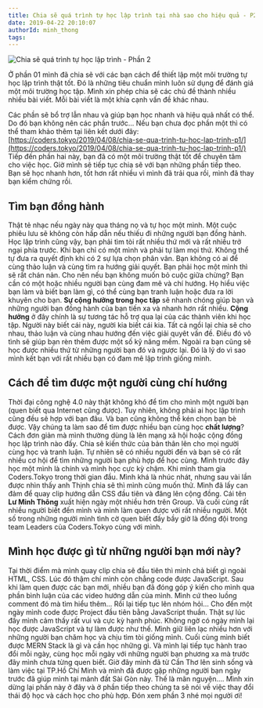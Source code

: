 ```yaml
---
title: Chia sẽ quá trình tự học lập trình tại nhà sao cho hiệu quả - P2
date: 2019-04-22 20:10:07
authorId: minh_thong
tags:
---
```


![Chia sẽ quá trình tự học lập trình - Phần 2](https://res.cloudinary.com/djeghcumw/image/upload/f_auto/v1555939542/blog/macbook_resized.jpg)

Ở phần 01 mình đã chia sẽ với các bạn cách để thiết lập một môi trường tự học lập trình thật tốt. Đó là những tiêu chuẩn mình luôn sử dụng để đánh giá một môi trường học tập. Mình xin phép chia sẽ các chủ đề thành nhiều nhiều bài viết. Mỗi bài viết là một khía cạnh vấn đề khác nhau.

<!-- more -->

Các phần sẽ bổ trợ lẫn nhau và giúp bạn học nhanh và hiệu quả nhất có thể. Do đó bạn không nên các phần trước... Nếu bạn chưa đọc phần một thì có thể tham khảo thêm tại liên kết dưới đây:
[https://coders.tokyo/2019/04/08/chia-se-qua-trinh-tu-hoc-lap-trinh-p1/](https://coders.tokyo/2019/04/08/chia-se-qua-trinh-tu-hoc-lap-trinh-p1/)
Tiếp đến phần hai này, bạn đã có một môi trường thật tốt để chuyên tâm cho việc học. Giờ mình sẽ tiếp tục chia sẽ với bạn những phần tiếp theo. Bạn sẽ học nhanh hơn, tốt hơn rất nhiều vì mình đã trải qua rồi, mình đã thay bạn kiểm chứng rồi.

## Tìm bạn đồng hành

Thật tẻ nhạc nếu ngày này qua tháng nọ và tự học một mình. Một cuộc phiêu lưu sẽ không còn hấp dẫn nếu thiếu đi những người bạn đồng hành. Học lập trình cũng vậy, bạn phải tìm tòi rất nhiều thứ mới và rất nhiều trở ngại phía trước. Khi bạn chỉ có một mình và phải tự làm mọi thứ. Không thể tự đưa ra quyết định khi có 2 sự lựa chọn phân vân.
Bạn không có ai để cùng thảo luận và cùng tìm ra hướng giải quyết. Bạn phải học một mình thì sẽ rất chán nản. Cho nên nếu bạn không muốn bỏ cuộc giữa chừng? Bạn cần có một hoặc nhiều người bạn cùng đam mê và chí hướng. Họ hiểu việc bạn làm và biết bạn làm gì, có thể cùng bạn tranh luận hoặc đưa ra lời khuyên cho bạn.
**Sự cộng hưởng trong học tập** sẽ nhanh chóng giúp bạn và những người bạn đồng hành của bạn tiến xa và nhanh hơn rất nhiều. **Cộng hưởng** ở đây chính là sự tương tác hỗ trợ qua lại của các thành viên khi học tập. Người này biết cái này, người kia biết cái kia. Tất cả ngồi lại chia sẽ cho nhau, thảo luận và cùng nhau hướng đến việc giải quyêt vấn đề.
Điều đó vô tình sẽ giúp bạn rèn thêm được một số kỹ năng mềm. Ngoài ra bạn cũng sẽ học được nhiều thứ từ những người bạn đó và ngược lại. Đó là lý do vì sao mình kết bạn với rất nhiều bạn có đam mê lập trình giống mình.

## Cách để tìm được một người cùng chí hướng

Thời đại công nghệ 4.0 này thật không khó để tìm cho mình một người bạn (quen biết qua Internet cũng được). Tuy nhiên, không phải ai học lập trình cũng đều sẽ hợp với bạn đâu. Và bạn cũng không thể kén chọn bạn bè được. Vậy chúng ta làm sao để tìm được nhiều bạn cùng học **chất lượng**?
Cách đơn giản mà mình thường dùng là lên mạng xã hội hoặc cộng đồng học lập trình nào đấy. Chia sẽ kiến thức của bản thân lên cho mọi người cùng học và tranh luận. Tự nhiên sẽ có nhiều người đến và bạn sẽ có rất nhiều cơ hội để tìm những người bạn phù hợp để học cùng.
Mình trước đây học một mình là chính và mình học cực kỳ chậm. Khi mình tham gia Coders.Tokyo trong thời gian đầu. Mình khá là nhúc nhát, nhưng sau vài lần được nhìn thấy anh Thịnh chia sẽ thì mình cũng muốn thử. Mình đã lấy can đảm để quay clip hướng dẫn CSS đầu tiên và đăng lên cộng đồng.
Cái tên **Lư Minh Thông** xuất hiện ngày một nhiều hơn trên Group. Và cuối cùng rất nhiều người biết đến mình và mình làm quen được với rất nhiều người. Một số trong những người mình tình cờ quen biết đấy bầy giờ là đồng đội trong team Leaders của Coders.Tokyo cùng với mình.

## Mình học được gì từ những người bạn mới này?

Tại thời điểm mà mình quay clip chia sẽ đầu tiên thì mình chả biết gì ngoài HTML, CSS. Lúc đó thậm chí mình còn chẳng code được JavaScript. Sau khi làm quen được các bạn mới, nhiều bạn đã đóng góp ý kiến cho mình qua phần bình luận của các video hướng dẫn của mình. Mình cứ theo luồng comment đó mà tìm hiểu thêm… Rồi lại tiếp tục lên nhóm hỏi…
Cho đến một ngày mình code được Project đầu tiên bằng JavaScript thuần. Thật sự lúc đấy mình cảm thấy rất vui và cực kỳ hạnh phúc. Không ngờ có ngày mình lại học được JavaScript và tự làm được như thế. Mình giữ liên lạc nhiều hơn với những người bạn chăm học và chịu tìm tòi giống mình. Cuối cùng mình biết được MERN Stack là gì và cần học những gì.
Và mình lại tiếp tục hành trao đổi mỗi ngày, cùng học mỗi ngày với những người bạn phương xa mà trước đây mình chưa từng quen biết. Giờ đây mình đã từ Cần Thơ lên sinh sống và làm việc tại TP.Hồ Chí Minh và mình đã được gặp những người bạn ngày trước đã giúp mình tại mảnh đất Sài Gòn này. Thế là mãn nguyện….
Mình xin dừng lại phần này ở đây và ở phần tiếp theo chúng ta sẽ nói về việc thay đổi thái độ học và cách học cho phù hợp. Đón xem phần 3 nhé mọi người ơi!
